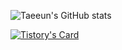![Taeeun's GitHub stats](https://github-readme-stats.vercel.app/api?username=xodms1701&show_icons=true&theme=radical)

[![Tistory's Card](https://github-readme-tistory-card.vercel.app/api?name=samuel-alter1128&postId=25&theme=tistory)](https://samuel-alter1128.tistory.com/27)
